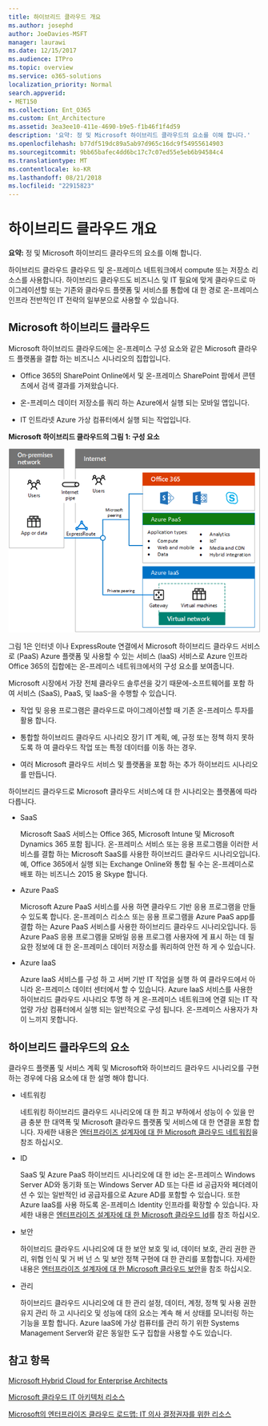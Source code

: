 ```yaml
---
title: 하이브리드 클라우드 개요
ms.author: josephd
author: JoeDavies-MSFT
manager: laurawi
ms.date: 12/15/2017
ms.audience: ITPro
ms.topic: overview
ms.service: o365-solutions
localization_priority: Normal
search.appverid:
- MET150
ms.collection: Ent_O365
ms.custom: Ent_Architecture
ms.assetid: 3ea3ee10-411e-4690-b9e5-f1b46f1f4d59
description: '요약: 정 및 Microsoft 하이브리드 클라우드의 요소를 이해 합니다.'
ms.openlocfilehash: b77df519dc89a5ab97d965c16dc9f54955614903
ms.sourcegitcommit: 9bb65bafec4dd6bc17c7c07ed55e5eb6b94584c4
ms.translationtype: MT
ms.contentlocale: ko-KR
ms.lasthandoff: 08/21/2018
ms.locfileid: "22915823"
---
```

# <a name="hybrid-cloud-overview"></a>하이브리드 클라우드 개요

 **요약:** 정 및 Microsoft 하이브리드 클라우드의 요소를 이해 합니다.
  
하이브리드 클라우드 클라우드 및 온-프레미스 네트워크에서 compute 또는 저장소 리소스를 사용합니다. 하이브리드 클라우드도 비즈니스 및 IT 필요에 맞게 클라우드로 마이그레이션할 또는 기존와 클라우드 플랫폼 및 서비스를 통합에 대 한 경로 온-프레미스 인프라 전반적인 IT 전략의 일부분으로 사용할 수 있습니다.
  
## <a name="microsoft-hybrid-cloud"></a>Microsoft 하이브리드 클라우드

Microsoft 하이브리드 클라우드에는 온-프레미스 구성 요소와 같은 Microsoft 클라우드 플랫폼을 결합 하는 비즈니스 시나리오의 집합입니다. 
  
- Office 365의 SharePoint Online에서 및 온-프레미스 SharePoint 팜에서 콘텐츠에서 검색 결과를 가져왔습니다.
    
- 온-프레미스 데이터 저장소를 쿼리 하는 Azure에서 실행 되는 모바일 앱입니다.
    
- IT 인트라넷 Azure 가상 컴퓨터에서 실행 되는 작업입니다.
    
**Microsoft 하이브리드 클라우드의 그림 1: 구성 요소**

![Microsoft 하이브리드 클라우드의 구성 요소](media/Hybrid-Poster/MS-Hybrid-Cloud.png)
  
그림 1은 인터넷 이나 ExpressRoute 연결에서 Microsoft 하이브리드 클라우드 서비스로 (PaaS) Azure 플랫폼 및 사용할 수 있는 서비스 (IaaS) 서비스로 Azure 인프라 Office 365의 집합에는 온-프레미스 네트워크에서의 구성 요소를 보여줍니다.
  
Microsoft 시장에서 가장 전체 클라우드 솔루션을 갖기 때문에-소프트웨어를 포함 하 여 서비스 (SaaS), PaaS, 및 IaaS-을 수행할 수 있습니다.
  
- 작업 및 응용 프로그램은 클라우드로 마이그레이션할 때 기존 온-프레미스 투자를 활용 합니다.
    
- 통합할 하이브리드 클라우드 시나리오 장기 IT 계획, 예, 규정 또는 정책 하지 못하도록 하 여 클라우드 작업 또는 특정 데이터를 이동 하는 경우.
    
- 여러 Microsoft 클라우드 서비스 및 플랫폼을 포함 하는 추가 하이브리드 시나리오를 만듭니다.
    
하이브리드 클라우드로 Microsoft 클라우드 서비스에 대 한 시나리오는 플랫폼에 따라 다릅니다.
  
- SaaS
    
    Microsoft SaaS 서비스는 Office 365, Microsoft Intune 및 Microsoft Dynamics 365 포함 됩니다. 온-프레미스 서비스 또는 응용 프로그램을 이러한 서비스를 결합 하는 Microsoft SaaS를 사용한 하이브리드 클라우드 시나리오입니다. 예, Office 365에서 실행 되는 Exchange Online와 통합 될 수는 온-프레미스로 배포 하는 비즈니스 2015 용 Skype 합니다.
    
- Azure PaaS
    
    Microsoft Azure PaaS 서비스를 사용 하면 클라우드 기반 응용 프로그램을 만들 수 있도록 합니다. 온-프레미스 리소스 또는 응용 프로그램을 Azure PaaS app를 결합 하는 Azure PaaS 서비스를 사용한 하이브리드 클라우드 시나리오입니다. 등 Azure PaaS 응용 프로그램을 모바일 응용 프로그램 사용자에 게 표시 하는 데 필요한 정보에 대 한 온-프레미스 데이터 저장소를 쿼리하여 안전 하 게 수 있습니다.
    
- Azure IaaS
    
    Azure IaaS 서비스를 구성 하 고 서버 기반 IT 작업을 실행 하 여 클라우드에서 아니라 온-프레미스 데이터 센터에서 할 수 있습니다. Azure IaaS 서비스를 사용한 하이브리드 클라우드 시나리오 투명 하 게 온-프레미스 네트워크에 연결 되는 IT 작업량 가상 컴퓨터에서 실행 되는 일반적으로 구성 됩니다. 온-프레미스 사용자가 차이 느끼지 못합니다.
    
## <a name="elements-of-hybrid-cloud"></a>하이브리드 클라우드의 요소

클라우드 플랫폼 및 서비스 계획 및 Microsoft와 하이브리드 클라우드 시나리오를 구현 하는 경우에 다음 요소에 대 한 설명 해야 합니다.
  
- 네트워킹
    
    네트워킹 하이브리드 클라우드 시나리오에 대 한 최고 부하에서 성능이 수 있을 만큼 충분 한 대역폭 및 Microsoft 클라우드 플랫폼 및 서비스에 대 한 연결을 포함 합니다. 자세한 내용은 [엔터프라이즈 설계자에 대 한 Microsoft 클라우드 네트워킹](microsoft-cloud-networking-for-enterprise-architects.md)을 참조 하십시오.
    
- ID
    
    SaaS 및 Azure PaaS 하이브리드 시나리오에 대 한 id는 온-프레미스 Windows Server AD와 동기화 또는 Windows Server AD 또는 다른 id 공급자와 페더레이션 수 있는 일반적인 id 공급자를으로 Azure AD를 포함할 수 있습니다. 또한 Azure IaaS를 사용 하도록 온-프레미스 Identity 인프라를 확장할 수 있습니다. 자세한 내용은 [엔터프라이즈 설계자에 대 한 Microsoft 클라우드 Id](microsoft-cloud-it-architecture-resources.md#identity)를 참조 하십시오.
    
- 보안
    
    하이브리드 클라우드 시나리오에 대 한 보안 보호 및 id, 데이터 보호, 관리 권한 관리, 위협 인식 및 거 버 넌 스 및 보안 정책 구현에 대 한 관리를 포함합니다. 자세한 내용은 [엔터프라이즈 설계자에 대 한 Microsoft 클라우드 보안](https://technet.microsoft.com/library/dn919927.aspx#security)을 참조 하십시오.
    
- 관리
    
    하이브리드 클라우드 시나리오에 대 한 관리 설정, 데이터, 계정, 정책 및 사용 권한 유지 관리 하 고 시나리오 및 성능에 대의 요소는 계속 해 서 상태를 모니터링 하는 기능을 포함 합니다. Azure IaaS에 가상 컴퓨터를 관리 하기 위한 Systems Management Server와 같은 동일한 도구 집합을 사용할 수도 있습니다.
    
## <a name="see-also"></a>참고 항목

[Microsoft Hybrid Cloud for Enterprise Architects](microsoft-hybrid-cloud-for-enterprise-architects.md)
  
[Microsoft 클라우드 IT 아키텍처 리소스](microsoft-cloud-it-architecture-resources.md)

[Microsoft의 엔터프라이즈 클라우드 로드맵: IT 의사 결정권자를 위한 리소스](https://sway.com/FJ2xsyWtkJc2taRD)
 


